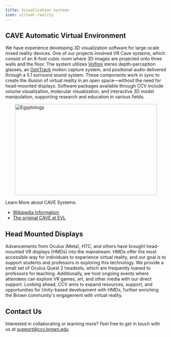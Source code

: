 ```yaml
---
title: Visualization systems
icon: virtual-reality
---
```



## CAVE Automatic Virtual Environment 

We have experience developing 3D visualization software for large-scale mixed reality devices.
One of our projects involved VR Cave systems, which consist of an 8-foot cubic room where 3D images are projected onto three walls and the floor. The system utilizes [Volfoni](http://volfoni.com/en/edge-rf/) stereo depth-perception glasses, an [OptiTrack](https://optitrack.com) motion capture system, and positional audio delivered through a 5.1 surround sound system. These components work in sync to create the illusion of virtual reality in an open space—without the need for head-mounted displays.
Software packages available through CCV include volume visualization, molecular visualization, and interactive 3D model manipulation, supporting research and education in various fields.

<div >
      <img src="/content/images/spaces/cave.jpg" alt="Egyptology" width="445" height="285" style="display: block; margin: auto;">
    </div>


Learn More about CAVE Systems:

* [Wikipedia Information](https://en.wikipedia.org/wiki/Cave_automatic_virtual_environment)
* [The original CAVE at EVL](http://www.evl.uic.edu/pape/CAVE/)

## Head Mounted Displays

Advancements from Oculus (Meta), HTC, and others have brought head-mounted VR displays (HMDs) into the mainstream. HMDs offer the most accessible way for individuals to experience virtual reality, and our goal is to support students and professors in exploring this technology.
We provide a small set of Oculus Quest 2 headsets, which are frequently loaned to professors for teaching. Additionally, we host ongoing events where attendees can explore VR games, art, and other media with our direct support.
Looking ahead, CCV aims to expand resources, support, and opportunities for Unity-based development with HMDs, further enriching the Brown community's engagement with virtual reality.

## Contact Us
Interested in collaborating or learning more? Feel free to get in touch with us at support@ccv.brown.edu